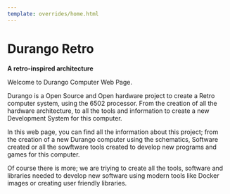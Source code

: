 ```yaml
---
template: overrides/home.html
---
```

# Durango Retro

**A retro-inspired architecture**


Welcome to Durango Computer Web Page.

Durango is a Open Source and Open hardware project to create a Retro computer system, using the 6502 processor. From the creation of all the hardware architecture, to all the tools and information to create a new Development System for this computer.

In this web page, you can find all the information about this project; from the creation of a new Durango computer using the schematics, Software created or all the sowftware tools created to develop new programs and games for this computer.

Of course there is more; we are triying to create all the tools, software and libraries needed to develop new software using modern tools like Docker images or creating user friendly libraries.


